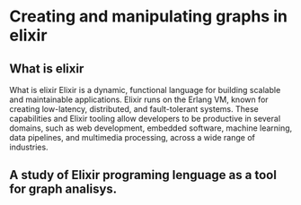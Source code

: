 <h1>Creating and manipulating graphs in elixir</h1>
<h2>What is elixir</h2>
What is elixir
Elixir is a dynamic, functional language for building scalable and maintainable applications.
Elixir runs on the Erlang VM, known for creating low-latency, distributed, and fault-tolerant systems. These capabilities and Elixir tooling allow developers to be productive in several domains, such as web development, embedded software, machine learning, data pipelines, and multimedia processing, across a wide range of industries.

## A study of Elixir programing lenguage as a tool for graph analisys.

